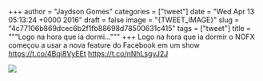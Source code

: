 
+++
author = "Jaydson Gomes"
categories = ["tweet"]
date = "Wed Apr 13 05:13:24 +0000 2016"
draft = false
image = "{TWEET_IMAGE}"
slug = "4c77106b869dcec6b2f1fb88698d78500631c415"
tags = ["tweet"]
title = """Logo na hora que ia dormi..."""
+++
Logo na hora que ia dormir o NOFX começou a usar a nova feature do Facebook em um show https://t.co/4Bqi8VyEEt https://t.co/nNhLsgyJ2J

![](/images/tweet-media/720117661104017408-Cf5fJnTWQAAIX8z.jpg)